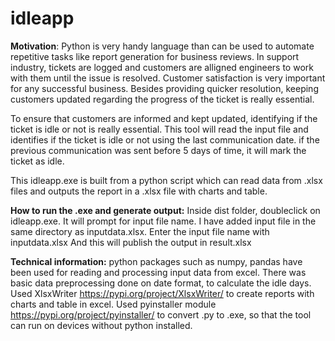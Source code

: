 # idleapp

**Motivation**:
Python is very handy language than can be used to automate repetitive tasks like report generation for business reviews. In support industry, tickets are logged and customers are alligned engineers to work with them until the issue is resolved. Customer satisfaction is very important for any successful business. Besides providing quicker resolution, keeping customers updated regarding the progress of the ticket is really essential.

To ensure that customers are informed and kept updated, identifying if the ticket is idle or not is really essential. This tool will read the input file and identifies if the ticket is idle or not using the last communication date. if the previous communication was sent before 5 days of time, it will mark the ticket as idle.

This idleapp.exe is built from a python script which can read data from .xlsx files and outputs the report in a .xlsx file with charts and table.

**How to run the .exe and generate output:**
Inside dist folder, doubleclick on idleapp.exe. It will prompt for input file name.
I have added input file in the same directory as inputdata.xlsx. Enter the input file name with inputdata.xlsx
And this will publish the output in result.xlsx

**Technical information:**
python packages such as numpy, pandas have been used for reading and processing input data from excel.
There was basic data preprocessing done on date format, to calculate the idle days.
Used XlsxWriter https://pypi.org/project/XlsxWriter/ to create reports with charts and table in excel.
Used pyinstaller module https://pypi.org/project/pyinstaller/ to convert .py to .exe, so that the tool can run on devices without python installed.

